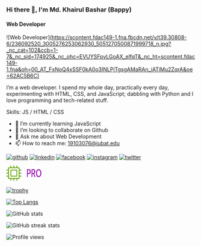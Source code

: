
### Hi there 👋, I'm Md. Khairul Bashar (Bappy)
#### Web Developer

![Web Developer][(https://scontent.fdac149-1.fna.fbcdn.net/v/t39.30808-6/236092520_3005276253062930_5051270500871999718_n.jpg?_nc_cat=102&ccb=1-7&_nc_sid=174925&_nc_ohc=EVUYSFpvLGoAX_elfqT&_nc_ht=scontent.fdac149-1.fna&oh=00_AT_FxNoQ4xSSF0kA0o3INLPjTgsgAMaRAn_iATiMu2ZqrA&oe=62AC5B6C)](https://www.facebook.com/photo/?fbid=2751424598448098&set=a.1438519613071943)


I’m a web developer. I spend my whole day, practically every day, experimenting with HTML, CSS, and JavaScript; dabbling with Python and I love programming and tech-related stuff.

Skills:  JS / HTML / CSS

- 🌱 I’m currently learning JavaScript 
- 👯 I’m looking to collaborate on Github 
- 💬 Ask me about Web Development 
- 📫 How to reach me: 19103076@iubat.edu 


[<img src='https://cdn.jsdelivr.net/npm/simple-icons@3.0.1/icons/github.svg' alt='github' height='40'>](https://github.com/Bappy71)  [<img src='https://cdn.jsdelivr.net/npm/simple-icons@3.0.1/icons/linkedin.svg' alt='linkedin' height='40'>](https://www.linkedin.com/in/https://www.linkedin.com/in/md-khairul-bashar-3b61891bb//)  [<img src='https://cdn.jsdelivr.net/npm/simple-icons@3.0.1/icons/facebook.svg' alt='facebook' height='40'>](https://www.facebook.com/arafat.bappy.779)  [<img src='https://cdn.jsdelivr.net/npm/simple-icons@3.0.1/icons/instagram.svg' alt='instagram' height='40'>](https://www.instagram.com/bappy_who/)  [<img src='https://cdn.jsdelivr.net/npm/simple-icons@3.0.1/icons/twitter.svg' alt='twitter' height='40'>](https://twitter.com/@MDBAPPY51988738)  

<a href='https://docs.github.com/en/developers'><img src='https://raw.githubusercontent.com/acervenky/animated-github-badges/master/assets/devbadge.gif' width='40' height='40'></a> <a href='https://github.com/pricing'><img src='https://raw.githubusercontent.com/acervenky/animated-github-badges/master/assets/pro.gif' width='40' height='40'></a> 

[![trophy](https://github-profile-trophy.vercel.app/?username=Bappy71)](https://github.com/ryo-ma/github-profile-trophy)

[![Top Langs](https://github-readme-stats.vercel.app/api/top-langs/?username=Bappy71)](https://github.com/anuraghazra/github-readme-stats)

![GitHub stats](https://github-readme-stats.vercel.app/api?username=Bappy71&show_icons=true)  

![GitHub streak stats](https://github-readme-streak-stats.herokuapp.com/?user=Bappy71)  

![Profile views](https://gpvc.arturio.dev/Bappy71)  
